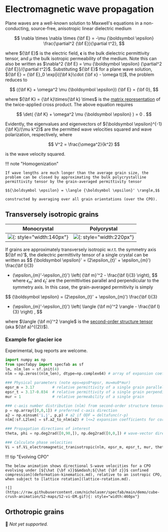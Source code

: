 # Electromagnetic wave propagation

Plane waves are a well-known solution to Maxwell's equations in a non-conducting, source-free, anisotropic linear dielectric medium

$$
\nabla \times \nabla \times {\bf E} = -\mu {\boldsymbol \epsilon} \frac{\partial^2 {\bf E}}{\partial t^2},
$$

where ${\bf E}$ is the electric field, ${\boldsymbol \epsilon}$ is the bulk dielectric permittivity tensor, and $\mu$ the bulk isotropic permeability of the medium.
Note this can also be written as $\nabla^2 {\bf E} = \mu {\boldsymbol \epsilon} {\partial^2 {\bf E}}/{\partial t^2}$.
Substituting ${\bf E}$ for a plane wave solution, ${\bf E} = {\bf E}_0 \exp[i({\bf k}\cdot {\bf x} - \omega t)]$, the problem reduces to

$$
({\bf K} + \omega^2 \mu {\boldsymbol \epsilon}) {\bf E} = {\bf 0},
$$

where ${\bf K} = {\bf k}\times{\bf k} \times$ is the [matrix representation](https://en.wikipedia.org/wiki/Cross_product#Alternative_ways_to_compute) of the twice-applied cross product.
The above equation requires 

$$
\det( {\bf K} + \omega^2 \mu {\boldsymbol \epsilon} ) = 0
.
$$
<!--{\boldsymbol \epsilon}^{-1} \frac{\hat{{\bf k}}^2}{\mu} {\bf E} = \frac{\omega^2}{k^2} {\bf E} -->

Evidently, the eigenvalues and eigenvectors of ${\boldsymbol \epsilon}^{-1} {\bf K}/(\mu k^2)$ are the permitted wave velocities squared and wave polarization, respectively, where

$$
V^2 = \frac{\omega^2}{k^2}
$$

is the wave velocity squared.

!!! note "Homogenization"

    If wave lengths are much longer than the average grain size, the problem can be closed by approximating the bulk polycrystalline permittivity tensor by the grain-averaged permittivity tensor

    $${\boldsymbol \epsilon} = \langle {\boldsymbol \epsilon}' \rangle,$$
    
    constructed by averaging over all grain orientations (over the CPO).

## Transversely isotropic grains

| Monocrystal | Polycrystal |
| :-: | :-: |
| ![](https://raw.githubusercontent.com/nicholasmr/specfab/main/images/tranisotropic/tranisotropic-electromagnetic-monocrystal.png){: style="width:140px"} | ![](https://raw.githubusercontent.com/nicholasmr/specfab/main/images/tranisotropic/polycrystal.png){: style="width:220px"} |


If grains are approximately transversely isotropic w.r.t. the symmetry axis ${\bf m}'$, the dielectric permittivity tensor of a single crystal can be written as
$$
{\boldsymbol \epsilon}' =  (2\epsilon_{t}' + \epsilon_{m}') \frac{\bf I}{3}
+ (\epsilon_{m}'-\epsilon_{t}') \left( {\bf m}'^2 - \frac{\bf I}{3} \right),
$$
where $\epsilon_{m}'$ and $\epsilon_{t}'$ are the permittivities parallel and perpendicular to the symmetry axis.
In this case, the grain-averaged permitivity is simply 

$$
{\boldsymbol \epsilon} = (2\epsilon_{t}' + \epsilon_{m}') \frac{\bf I}{3}
+ (\epsilon_{m}'-\epsilon_{t}') \left( \langle {\bf m}'^2 \rangle - \frac{\bf I}{3} \right)
,
$$

where $\langle {\bf m}'^2 \rangle$ is the [second-order structure tensor](cpo-structuretensors.md) (aka ${\bf a}^{(2)}$).

### Example for glacier ice

Experimental, bug reports are welcome.


```python
import numpy as np
from specfabpy import specfab as sf
lm, nlm_len = sf.init(4)
nlm = np.zeros((nlm_len), dtype=np.complex64) # array of expansion coefficients

### Physical parameters (note eps=eps0*epsr, mu=mu0*mur)
epsr_m = 3.17        # relative permittivity of a single grain parallel to symmetry axis (c) 
epsr_t = 3.17-0.034  # relative permittivity of a single grain perpendicular to symmetry axis (a)
mur = 1              # relative permeability of a single grain

### c-axis number distribution (nlm) from second-order structure tensor (a2)
p = np.array([0,0,1]) # preferred c-axis direction
a2 = np.einsum('i,j', p,p) # a2 if ODF = deltafunc(r-p) 
nlm[:sf.L2len] = sf.a2_to_nlm(a2) # l<=2 expansion coefficients for corresponding normalized ODF

### Propagation directions of interest
theta, phi = np.deg2rad([0,90,]), np.deg2rad([0,0,]) # wave-vector directions (theta is colatitude, phi is longitude)

### Calculate phase velocities
Vi = sf.Vi_electromagnetic_tranisotropic(nlm, epsr_m, epsr_t, mur, theta,phi) # fast and slow phase velocities are V_S1=vi[0,:], V_S2=vi[1,:]
```

!!! tip "Evolving CPO"

    The below animation shows directional S-wave velocities for a CPO evolving under [${\hat {\bf x}}$&mdash;${\hat {\bf z}}$ confined compression](deformation-kinematics.md), relative to an isotropic CPO, when subject to [lattice rotation](lattice-rotation.md).

    ![](https://raw.githubusercontent.com/nicholasmr/specfab/main/demo/cube-crush-animation/S2-maps/S2-vi-EM.gif){: style="width:460px"}



## Orthotropic grains

🚧 *Not yet supported.*
